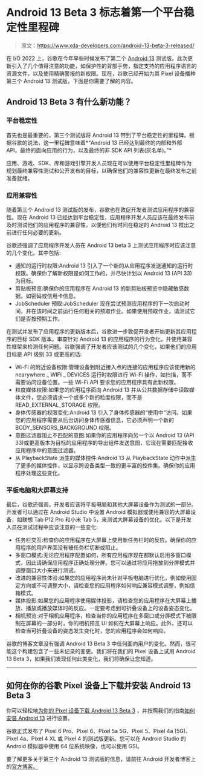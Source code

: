# Android 13 Beta 3 标志着第一个平台稳定性里程碑

> 原文：<https://www.xda-developers.com/android-13-beta-3-released/>

在 I/O 2022 上，谷歌在今年早些时候发布了第二个 [Android 13](https://www.xda-developers.com/android-13/) 测试版。此次更新引入了几个值得注意的功能，如保护性的背部手势，指定支持的应用程序语言的资源文件，以及使用精确警报的新权限。现在，谷歌已经开始为其 Pixel 设备播种第三个 Android 13 测试版，下面是你需要了解的内容。

## Android 13 Beta 3 有什么新功能？

### 平台稳定性

首先也是最重要的，第三个测试版将 Android 13 带到了平台稳定性的里程碑。根据谷歌的说法，这一里程碑意味着*“Android 13 已经达到最终的内部和外部 API，最终的面向应用的行为，以及最终的非 SDK API 列表(灰名单)。”*

应用、游戏、SDK、库和游戏引擎开发人员现在可以使用平台稳定性里程碑作为规划最终兼容性测试和公开发布的目标，以确保他们的兼容性更新在最终发布之前准备就绪。

### 应用兼容性

随着第三个 Android 13 测试版的发布，谷歌也在敦促开发者测试应用程序的兼容性。现在 Android 13 已经达到平台稳定性，应用程序开发人员应该在最终发布前及时测试他们的应用程序的兼容性，以便他们有时间在稳定的 Android 13 推出之前进行任何必要的更新。

谷歌还强调了应用程序开发人员在 Android 13 beta 3 上测试应用程序时应该注意的几个变化。其中包括:

*   通知的运行时权限:Android 13 引入了一个新的从应用程序发送通知的运行时权限。确保你了解新权限是如何工作的，并尽快计划以 Android 13 (API 33)为目标。
*   剪贴板预览:确保你的应用程序在 Android 13 的新剪贴板预览中隐藏敏感数据，如密码或信用卡信息。
*   JobScheduler 预取:JobScheduler 现在尝试预测应用程序的下一次启动时间，并在该时间之前运行任何相关的预取作业。如果使用预取作业，请测试它们是否按预期工作。

在测试并发布了应用程序的更新版本后，谷歌进一步敦促开发者开始更新其应用程序的目标 SDK 版本，审查针对 Android 13 的应用程序的行为变化，并使用兼容性框架来检测任何问题。谷歌强调了开发者应该测试的几个变化，如果他们的应用目标是 API 级别 33 或更高的话:

*   Wi-Fi 的附近设备权限:管理设备到附近接入点的连接的应用程序应该使用新的 nearywhere _ WIFI _ DEVICES 运行时权限进行 Wi-Fi 操作，如扫描，而不需要访问设备位置。一些 Wi-Fi API 要求您的应用程序具有此新权限。
*   粒度媒体权限:如果您的应用程序面向 Android 13 并从公共数据存储中读取媒体文件，您必须请求一个或多个新的粒度权限，而不是 READ_EXTERNAL_STORAGE 权限。
*   身体传感器的权限变化:Android 13 引入了身体传感器的“使用中”访问。如果您的应用程序需要从后台访问身体传感器信息，它必须声明一个新的 BODY_SENSORS_BACKGROUND 权限。
*   意图过滤器阻止不匹配的意图:如果你的应用程序向另一个以 Android 13 (API 33)或更高版本为目标的应用程序的导出组件发送意图，它现在需要匹配接收应用程序中的意图过滤器。
*   从 PlaybackState 派生的媒体控件:Android 13 从 PlaybackState 动作中派生了更多的媒体控件，以显示跨设备类型一致的更丰富的控件集。确保你的应用程序处理这些变化。

### 平板电脑和大屏幕支持

最后，谷歌还强调，开发者应该将平板电脑和其他大屏幕设备作为测试的一部分。开发者可以通过在 Android Studio 中设置 Android 模拟器或使用兼容的大屏幕设备，如联想 Tab P12 Pro 和小米 Tab 5，来测试大屏幕设备的优化。以下是开发人员在测试过程中应该注意的一些变化:

*   任务栏交互:检查你的应用程序在大屏幕上使用新任务栏时的反应。确保你的应用程序的用户界面没有被任务栏切断或阻止。
*   多窗口模式:无论应用程序配置如何，所有应用程序现在都默认启用多窗口模式，因此请确保应用程序正确处理分屏。您可以通过将应用拖放到分屏模式并调整窗口大小来进行测试。
*   改进的兼容性体验:如果您的应用程序尚未针对平板电脑进行优化，例如使用固定方向或不可调整大小，请检查您的应用程序如何响应兼容模式调整，例如信箱模式。
*   媒体投影:如果您的应用程序使用媒体投影，请检查您的应用程序在大屏幕上播放、播放或播放媒体时的反应。一定要考虑到可折叠设备上的设备姿态变化。
*   相机预览:对于相机应用程序，检查当你的应用程序在多窗口或分屏模式下被限制在屏幕的一部分时，你的相机预览 UI 如何在大屏幕上响应。此外，还可以检查当可折叠设备的姿态发生变化时，您的应用程序会如何响应。

谷歌的博客文章没有强调 Android 13 Beta 3 中任何面向用户的变化。然而，很可能这个构建包含了一些未记录的变更。我们将在我们的 Pixel 设备上试用 Android 13 Beta 3，如果我们发现任何此类变化，我们将确保让您知道。

* * *

## 如何在你的谷歌 Pixel 设备上下载并安装 Android 13 Beta 3

你可以轻松地[为你的 Pixel 设备下载 Android 13 Beta 3](https://www.xda-developers.com/how-to-download-android-13/#beta3) ，并按照我们的指南[如何安装 Android 13](https://www.xda-developers.com/how-to-install-android-13/) 进行设置。

谷歌正式发布了 Pixel 6 Pro、Pixel 6、Pixel 5a 5G、Pixel 5、Pixel 4a (5G)、Pixel 4a、Pixel 4 XL 或 Pixel 4 的测试版更新。您可以在 Android Studio 的 Android 模拟器中使用 64 位系统映像，也可以使用 GSI。

要了解更多关于第三个 Android 13 测试版的信息，请前往 Android 开发者博客上的[官方博客。](https://android-developers.googleblog.com/2022/06/android-13-beta-3-platform-stability.html)